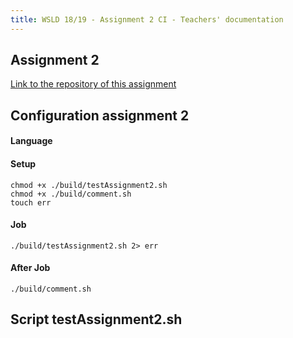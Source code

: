 ```yaml
---
title: WSLD 18/19 - Assignment 2 CI - Teachers' documentation
---
```


## Assignment 2

[Link to the repository of this assignment](https://github.com/WebServicesAndLinkedData/Assignment2)

## Configuration assignment 2

#### Language

#### Setup
```
chmod +x ./build/testAssignment2.sh
chmod +x ./build/comment.sh
touch err
```
#### Job
```
./build/testAssignment2.sh 2> err
```
#### After Job
```
./build/comment.sh
```

## Script testAssignment2.sh
